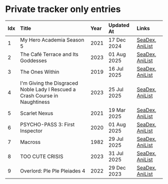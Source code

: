 # Private tracker only entries
| Idx | Title                                                                       | Year | Updated At  | Links                                                                              |
| :---| :---------------------------------------------------------------------------| :----| :-----------| :----------------------------------------------------------------------------------|
| 1   | My Hero Academia Season 5                                                   | 2021 | 17 Dec 2024 | [SeaDex](https://releases.moe/117193/), [AniList](https://anilist.co/anime/117193) |
| 2   | The Café Terrace and Its Goddesses                                          | 2023 | 01 Aug 2025 | [SeaDex](https://releases.moe/154412/), [AniList](https://anilist.co/anime/154412) |
| 3   | The Ones Within                                                             | 2019 | 16 Jul 2025 | [SeaDex](https://releases.moe/102926/), [AniList](https://anilist.co/anime/102926) |
| 4   | I'm Giving the Disgraced Noble Lady I Rescued a Crash Course in Naughtiness | 2023 | 25 Jul 2025 | [SeaDex](https://releases.moe/154214/), [AniList](https://anilist.co/anime/154214) |
| 5   | Scarlet Nexus                                                               | 2021 | 19 Mar 2025 | [SeaDex](https://releases.moe/131150/), [AniList](https://anilist.co/anime/131150) |
| 6   | PSYCHO-PASS 3: First Inspector                                              | 2020 | 01 Aug 2025 | [SeaDex](https://releases.moe/113917/), [AniList](https://anilist.co/anime/113917) |
| 7   | Macross                                                                     | 1982 | 29 Jul 2025 | [SeaDex](https://releases.moe/1088/), [AniList](https://anilist.co/anime/1088)     |
| 8   | TOO CUTE CRISIS                                                             | 2023 | 31 Jul 2025 | [SeaDex](https://releases.moe/155070/), [AniList](https://anilist.co/anime/155070) |
| 9   | Overlord: Ple Ple Pleiades 4                                                | 2022 | 29 Dec 2023 | [SeaDex](https://releases.moe/151898/), [AniList](https://anilist.co/anime/151898) |